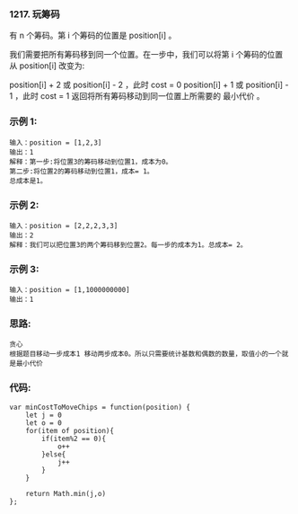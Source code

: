 ### 1217. 玩筹码
有 n 个筹码。第 i 个筹码的位置是 position[i] 。

我们需要把所有筹码移到同一个位置。在一步中，我们可以将第 i 个筹码的位置从 position[i] 改变为:

position[i] + 2 或 position[i] - 2 ，此时 cost = 0
position[i] + 1 或 position[i] - 1 ，此时 cost = 1
返回将所有筹码移动到同一位置上所需要的 最小代价 。

### 示例 1:
    输入：position = [1,2,3]
    输出：1
    解释：第一步:将位置3的筹码移动到位置1，成本为0。
    第二步:将位置2的筹码移动到位置1，成本= 1。
    总成本是1。

### 示例 2:
    输入：position = [2,2,2,3,3]
    输出：2
    解释：我们可以把位置3的两个筹码移到位置2。每一步的成本为1。总成本= 2。

### 示例 3:
    输入：position = [1,1000000000]
    输出：1

### 思路:
    贪心
    根据题目移动一步成本1 移动两步成本0。所以只需要统计基数和偶数的数量，取值小的一个就是最小代价

### 代码:
    var minCostToMoveChips = function(position) {
        let j = 0
        let o = 0
        for(item of position){
            if(item%2 == 0){
                o++
            }else{
                j++
            }
        }
        
        return Math.min(j,o)
    };
